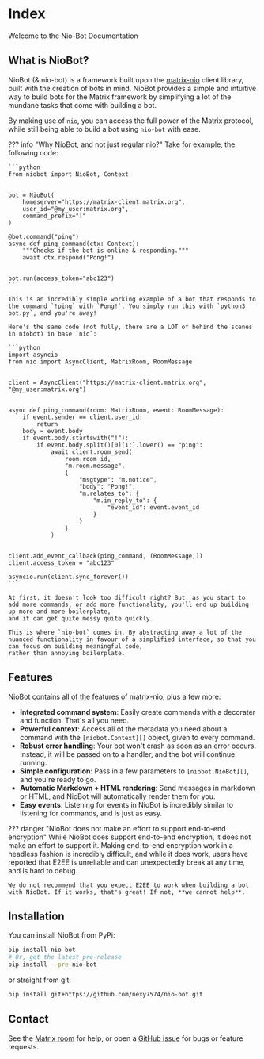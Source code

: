 # Index

Welcome to the Nio-Bot Documentation

## What is NioBot?

NioBot (& nio-bot) is a framework built upon the [matrix-nio](https://pypi.org/p/matrix-nio) client library, built with the creation of bots in mind.
NioBot provides a simple and intuitive way to build bots for the Matrix framework by simplifying a lot of the mundane tasks that come with building a bot.

By making use of `nio`, you can access the full power of the Matrix protocol, while still being able to build a bot using `nio-bot` with ease.

??? info "Why NioBot, and not just regular nio?"
    Take for example, the following code:

    ```python
    from niobot import NioBot, Context


    bot = NioBot(
        homeserver="https://matrix-client.matrix.org",
        user_id="@my_user:matrix.org",
        command_prefix="!"
    )

    @bot.command("ping")
    async def ping_command(ctx: Context):
        """Checks if the bot is online & responding."""
        await ctx.respond("Pong!")


    bot.run(access_token="abc123")
    ```

    This is an incredibly simple working example of a bot that responds to the command `!ping` with `Pong!`. You simply run this with `python3 bot.py`, and you're away!

    Here's the same code (not fully, there are a LOT of behind the scenes in niobot) in base `nio`:

    ```python
    import asyncio
    from nio import AsyncClient, MatrixRoom, RoomMessage


    client = AsyncClient("https://matrix-client.matrix.org", "@my_user:matrix.org")


    async def ping_command(room: MatrixRoom, event: RoomMessage):
        if event.sender == client.user_id:
            return
        body = event.body
        if event.body.startswith("!"):
            if event.body.split()[0][1:].lower() == "ping":
                await client.room_send(
                    room.room_id,
                    "m.room.message",
                    {
                        "msgtype": "m.notice",
                        "body": "Pong!",
                        "m.relates_to": {
                            "m.in_reply_to": {
                                "event_id": event.event_id
                            }
                        }
                    }
                )


    client.add_event_callback(ping_command, (RoomMessage,))
    client.access_token = "abc123"

    asyncio.run(client.sync_forever())
    ```

    At first, it doesn't look too difficult right? But, as you start to add more commands, or add more functionality, you'll end up building up more and more boilerplate,
    and it can get quite messy quite quickly.

    This is where `nio-bot` comes in. By abstracting away a lot of the nuanced functionality in favour of a simplified interface, so that you can focus on building meaningful code,
    rather than annoying boilerplate.

## Features

NioBot contains [all of the features of matrix-nio](https://matrix-nio.readthedocs.io/en/latest/index.html#features), plus a few more:

- **Integrated command system**: Easily create commands with a decorater and function. That's all you need.
- **Powerful context**: Access all of the metadata you need about a command with the `[niobot.Context][]` object, given to every command.
- **Robust error handling**: Your bot won't crash as soon as an error occurs. Instead, it will be passed on to a handler, and the bot will continue running.
- **Simple configuration**: Pass in a few parameters to `[niobot.NioBot][]`, and you're ready to go.
- **Automatic Markdown + HTML rendering**: Send messages in markdown or HTML, and NioBot will automatically render them for you.
- **Easy events**: Listening for events in NioBot is incredibly similar to listening for commands, and is just as easy.


??? danger "NioBot does not make an effort to support end-to-end encryption"
    While NioBot does support end-to-end encryption, it does not make an effort to support it.
    Making end-to-end encryption work in a headless fashion is incredibly difficult, and while it does work, users have reported that E2EE is
    unreliable and can unexpectedly break at any time, and is hard to debug.

    We do not recommend that you expect E2EE to work when building a bot with NioBot. If it works, that's great! If not, **we cannot help**.

## Installation

You can install NioBot from PyPi:

```bash
pip install nio-bot
# Or, get the latest pre-release
pip install --pre nio-bot
```

or straight from git:

```bash
pip install git+https://github.com/nexy7574/nio-bot.git
```

## Contact

See the [Matrix room](https://matrix.to/#/#niobot:nexy7574.co.uk) for help, or open a [GitHub issue](https://github.com/nexy7574/nio-bot/issues/new) for bugs or feature requests.
